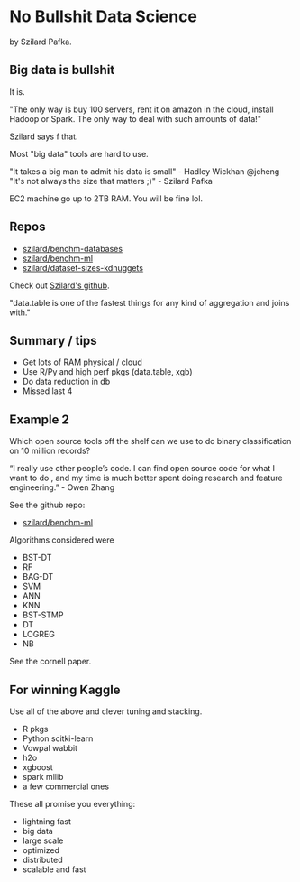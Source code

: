 # No Bullshit Data Science

by Szilard Pafka.

## Big data is bullshit

It is.

"The only way is buy 100 servers, rent it on amazon in the cloud,
install Hadoop or Spark. The only way to deal with such amounts of 
data!"

Szilard says f that. 

Most "big data" tools are hard to use.

"It takes a big man to admit his data is small" - Hadley Wickhan @jcheng
"It's not always the size that matters ;)" - Szilard Pafka

EC2 machine go up to 2TB RAM. You will be fine lol.

## Repos

* [szilard/benchm-databases](https://github.com/szilard/benchm-databases)
* [szilard/benchm-ml](https://github.com/szilard/benchm-ml)
* [szilard/dataset-sizes-kdnuggets](https://github.com/szilard/dataset-sizes-kdnuggets)

Check out [Szilard's github](https://github.com/szilard).

"data.table is one of the fastest things for any kind of aggregation and joins with."

## Summary / tips

* Get lots of RAM physical / cloud
* Use R/Py and high perf pkgs (data.table, xgb)
* Do data reduction in db
* Missed last 4

## Example 2

Which open source tools off the shelf can we use to do binary classification
on 10 million records?

“I really use other people’s code. I can find open source code for what I want to do , and my time is much better spent doing research and feature engineering.” - Owen Zhang

See the github repo:

* [szilard/benchm-ml](https://github.com/szilard/benchm-ml)

Algorithms considered were

* BST-DT
* RF
* BAG-DT
* SVM
* ANN
* KNN
* BST-STMP
* DT
* LOGREG
* NB

See the cornell paper.

## For winning Kaggle

Use all of the above and clever tuning and stacking.

* R pkgs
* Python scitki-learn
* Vowpal wabbit
* h2o
* xgboost
* spark mllib
* a few commercial ones

These all promise you everything:

* lightning fast
* big data
* large scale
* optimized
* distributed
* scalable and fast

